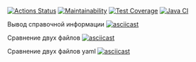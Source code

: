 [![Actions Status](https://github.com/MoloKate/java-project-71/workflows/hexlet-check/badge.svg)](https://github.com/MoloKate/java-project-71/actions)
[![Maintainability](https://api.codeclimate.com/v1/badges/5c13737c86c09744dd81/maintainability)](https://codeclimate.com/github/MoloKate/java-project-71/maintainability)
[![Test Coverage](https://api.codeclimate.com/v1/badges/5c13737c86c09744dd81/test_coverage)](https://codeclimate.com/github/MoloKate/java-project-71/test_coverage)
[![Java CI](https://github.com/MoloKate/java-project-71/actions/workflows/main.yml/badge.svg)](https://github.com/MoloKate/java-project-71/actions/workflows/main.yml)

Вывод справочной информации
[![asciicast](https://asciinema.org/a/am9IZNXmuEdwbVEDjgK9Rf4b2.svg)](https://asciinema.org/a/am9IZNXmuEdwbVEDjgK9Rf4b2)

Сравнение двух файлов
[![asciicast](https://asciinema.org/a/Dz4G0v2jJJBWCd9gymZWrzxC7.svg)](https://asciinema.org/a/Dz4G0v2jJJBWCd9gymZWrzxC7)

Сравнение двух файлов yaml
[![asciicast](https://asciinema.org/a/m9r9779nks3k7b1LKUwQvblR8.svg)](https://asciinema.org/a/m9r9779nks3k7b1LKUwQvblR8)
